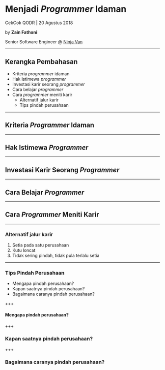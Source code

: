 # Menjadi _Programmer_ Idaman

CekCok QODR | 20 Agustus 2018

by **Zain Fathoni**

Senior Software Engineer @ [Ninja Van](https://ninjavan.co)

---

## Kerangka Pembahasan

- Kriteria _programmer_ idaman
- Hak istimewa _programmer_
- Investasi karir seorang _programmer_
- Cara belajar _programmer_
- Cara _programmer_ meniti karir
  - Alternatif jalur karir
  - Tips pindah perusahaan

---

## Kriteria _Programmer_ Idaman

---

## Hak Istimewa _Programmer_

---

## Investasi Karir Seorang _Programmer_

---

## Cara Belajar _Programmer_

---

## Cara _Programmer_ Meniti Karir

---

### Alternatif jalur karir

1. Setia pada satu perusahaan
2. Kutu loncat
3. Tidak sering pindah, tidak pula terlalu setia

---

### Tips Pindah Perusahaan

- Mengapa pindah perusahaan?
- Kapan saatnya pindah perusahaan?
- Bagaimana caranya pindah perusahaan?

+++

#### Mengapa pindah perusahaan?

+++

### Kapan saatnya pindah perusahaan?

+++

### Bagaimana caranya pindah perusahaan?
